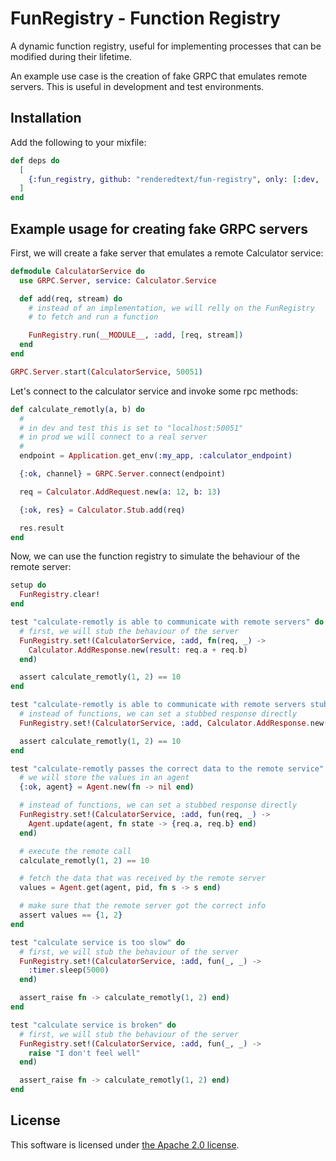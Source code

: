 # FunRegistry - Function Registry

A dynamic function registry, useful for implementing processes that can be
modified during their lifetime.

An example use case is the creation of fake GRPC that emulates remote servers.
This is useful in development and test environments.

## Installation

Add the following to your mixfile:

```elixir
def deps do
  [
    {:fun_registry, github: "renderedtext/fun-registry", only: [:dev, :test]}
  ]
end
```

## Example usage for creating fake GRPC servers

First, we will create a fake server that emulates a remote Calculator service:

``` elixir
defmodule CalculatorService do
  use GRPC.Server, service: Calculator.Service

  def add(req, stream) do
    # instead of an implementation, we will relly on the FunRegistry
    # to fetch and run a function

    FunRegistry.run(__MODULE__, :add, [req, stream])
  end
end

GRPC.Server.start(CalculatorService, 50051)
```

Let's connect to the calculator service and invoke some rpc methods:

``` elixir
def calculate_remotly(a, b) do
  #
  # in dev and test this is set to "localhost:50051"
  # in prod we will connect to a real server
  #
  endpoint = Application.get_env(:my_app, :calculator_endpoint)

  {:ok, channel} = GRPC.Server.connect(endpoint)

  req = Calculator.AddRequest.new(a: 12, b: 13)

  {:ok, res} = Calculator.Stub.add(req)

  res.result
end
```

Now, we can use the function registry to simulate the behaviour of the remote
server:

``` elixir
setup do
  FunRegistry.clear!
end

test "calculate-remotly is able to communicate with remote servers" do
  # first, we will stub the behaviour of the server
  FunRegistry.set!(CalculatorService, :add, fn(req, _) ->
    Calculator.AddResponse.new(result: req.a + req.b)
  end)

  assert calculate_remotly(1, 2) == 10
end

test "calculate-remotly is able to communicate with remote servers stubbed version" do
  # instead of functions, we can set a stubbed response directly
  FunRegistry.set!(CalculatorService, :add, Calculator.AddResponse.new(result: 10))

  assert calculate_remotly(1, 2) == 10
end

test "calculate-remotly passes the correct data to the remote service" do
  # we will store the values in an agent
  {:ok, agent} = Agent.new(fn -> nil end)

  # instead of functions, we can set a stubbed response directly
  FunRegistry.set!(CalculatorService, :add, fun(req, _) ->
    Agent.update(agent, fn state -> {req.a, req.b} end)
  end)

  # execute the remote call
  calculate_remotly(1, 2) == 10

  # fetch the data that was received by the remote server
  values = Agent.get(agent, pid, fn s -> s end)

  # make sure that the remote server got the correct info
  assert values == {1, 2}
end

test "calculate service is too slow" do
  # first, we will stub the behaviour of the server
  FunRegistry.set!(CalculatorService, :add, fun(_, _) ->
    :timer.sleep(5000)
  end)

  assert_raise fn -> calculate_remotly(1, 2) end)
end

test "calculate service is broken" do
  # first, we will stub the behaviour of the server
  FunRegistry.set!(CalculatorService, :add, fun(_, _) ->
    raise "I don't feel well"
  end)

  assert_raise fn -> calculate_remotly(1, 2) end)
end
```

## License

This software is licensed under [the Apache 2.0 license](LICENSE).